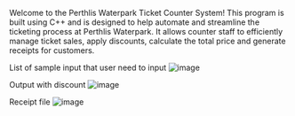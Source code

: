 Welcome to the Perthlis Waterpark Ticket Counter System! This program is built using C++ and is designed to help automate and streamline the ticketing process at Perthlis Waterpark. It allows counter staff to efficiently manage ticket sales, apply discounts, calculate the total price and generate receipts for customers.

List of sample input that user need to input
![image](https://github.com/user-attachments/assets/593141a0-d0fa-465d-8e80-f7d8ccf1e09d)

Output with discount 
![image](https://github.com/user-attachments/assets/1ccc3c73-2df7-40c4-994d-634b6897b091)

Receipt file 
![image](https://github.com/user-attachments/assets/e18ac778-4b8b-42e7-8f68-730fbce2fe19)
